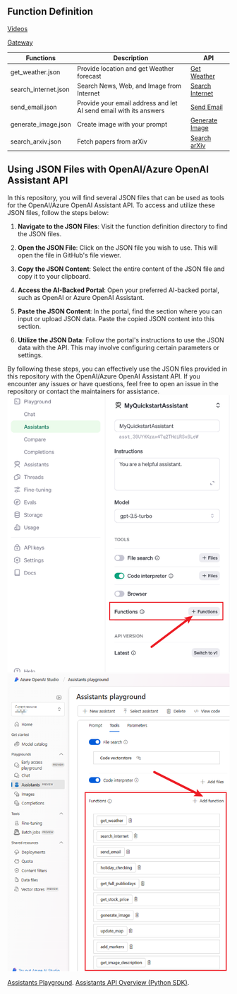 ## Function Definition

[Videos](https://www.youtube.com/@DBAPIBuilder)<br>

[Gateway](https://open.dbapibuilder.com)

| Functions   | Description| API       |
|---------|-----|------------|
| get_weather.json   | Provide location and get Weather forecast | [Get Weather](https://dab-main-50aad64.zuplo.app/docs/routes#get-weather)   |
| search_internet.json     | Search News, Web, and Image from Internet   | [Search Internet](https://dab-main-50aad64.zuplo.app/docs/routes#search-internet) |
| send_email.json | Provide your email address and let AI send email with its answers | [Send Email](https://dab-main-50aad64.zuplo.app/docs/routes#send-email) |
| generate_image.json | Create image with your prompt  | [Generate Image](https://dab-main-50aad64.zuplo.app/docs/routes#generate-image)    |
| search_arxiv.json | Fetch papers from arXiv | [Search arXiv](https://dab-main-50aad64.zuplo.app/docs/routes#search-papers-from-arxiv)    |

## Using JSON Files with OpenAI/Azure OpenAI Assistant API

In this repository, you will find several JSON files that can be used as tools for the OpenAI/Azure OpenAI Assistant API. To access and utilize these JSON files, follow the steps below:

1. **Navigate to the JSON Files**: Visit the function definition directory to find the JSON files.

2. **Open the JSON File**: Click on the JSON file you wish to use. This will open the file in GitHub's file viewer.

3. **Copy the JSON Content**: Select the entire content of the JSON file and copy it to your clipboard.

4. **Access the AI-Backed Portal**: Open your preferred AI-backed portal, such as OpenAI or Azure OpenAI Assistant.

5. **Paste the JSON Content**: In the portal, find the section where you can input or upload JSON data. Paste the copied JSON content into this section.

6. **Utilize the JSON Data**: Follow the portal's instructions to use the JSON data with the API. This may involve configuring certain parameters or settings.

By following these steps, you can effectively use the JSON files provided in this repository with the OpenAI/Azure OpenAI Assistant API. If you encounter any issues or have questions, feel free to open an issue in the repository or contact the maintainers for assistance.
<img  src="https://github.com/dbapibuilder/API4AI/blob/main/images/openai%20assistant%20functions.png">
<img  src="https://github.com/dbapibuilder/API4AI/blob/main/images/azure%20openai%20assistant%20functions.png">


[Assistants Playground](https://platform.openai.com/playground/assistants).
[Assistants API Overview (Python SDK)](https://cookbook.openai.com/examples/assistants_api_overview_python).